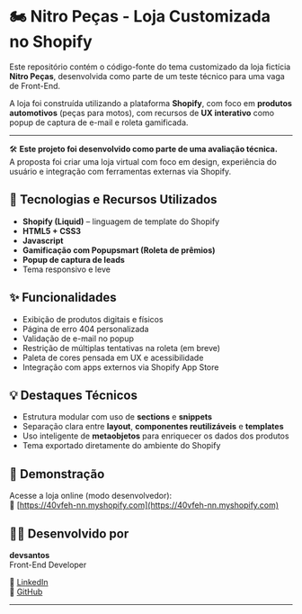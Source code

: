 # 🏍️ Nitro Peças - Loja Customizada no Shopify

Este repositório contém o código-fonte do tema customizado da loja fictícia **Nitro Peças**, desenvolvida como parte de um teste técnico para uma vaga de Front-End.

A loja foi construída utilizando a plataforma **Shopify**, com foco em **produtos automotivos** (peças para motos), com recursos de **UX interativo** como popup de captura de e-mail e roleta gamificada.

---

🛠️ **Este projeto foi desenvolvido como parte de uma avaliação técnica.**  
A proposta foi criar uma loja virtual com foco em design, experiência do usuário e integração com ferramentas externas via Shopify.

## 🚀 Tecnologias e Recursos Utilizados

- **Shopify (Liquid)** – linguagem de template do Shopify
- **HTML5 + CSS3**
- **Javascript**
- **Gamificação com Popupsmart (Roleta de prêmios)**
- **Popup de captura de leads**
- Tema responsivo e leve

## ✨ Funcionalidades

- Exibição de produtos digitais e físicos
- Página de erro 404 personalizada
- Validação de e-mail no popup
- Restrição de múltiplas tentativas na roleta (em breve)
- Paleta de cores pensada em UX e acessibilidade
- Integração com apps externos via Shopify App Store

## 💡 Destaques Técnicos

- Estrutura modular com uso de **sections** e **snippets**
- Separação clara entre **layout**, **componentes reutilizáveis** e **templates**
- Uso inteligente de **metaobjetos** para enriquecer os dados dos produtos
- Tema exportado diretamente do ambiente do Shopify

## 📸 Demonstração

Acesse a loja online (modo desenvolvedor):  
🔗 [https://40vfeh-nn.myshopify.com](https://40vfeh-nn.myshopify.com)


## 👨‍💻 Desenvolvido por

**devsantos**  
Front-End Developer  

🔗 [LinkedIn](https://www.linkedin.com/in/vsantus/)  
🐙 [GitHub](https://github.com/vsantus)

---



